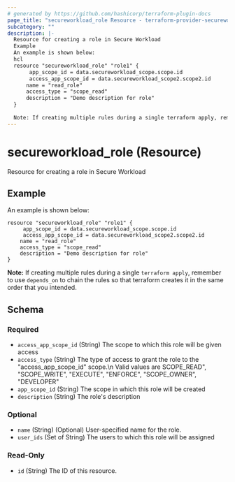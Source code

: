 ```yaml
---
# generated by https://github.com/hashicorp/terraform-plugin-docs
page_title: "secureworkload_role Resource - terraform-provider-secureworkload"
subcategory: ""
description: |-
  Resource for creating a role in Secure Workload
  Example
  An example is shown below:
  hcl
  resource "secureworkload_role" "role1" {
       app_scope_id = data.secureworkload_scope.scope.id
       access_app_scope_id = data.secureworkload_scope2.scope2.id
      name = "read_role"
      access_type = "scope_read"
      description = "Demo description for role"
  }
  
  Note: If creating multiple rules during a single terraform apply, remember to use depends_on to chain the rules so that terraform creates it in the same order that you intended.
---
```


# secureworkload_role (Resource)

Resource for creating a role in Secure Workload

## Example
An example is shown below: 
```hcl
resource "secureworkload_role" "role1" {
	 app_scope_id = data.secureworkload_scope.scope.id
	 access_app_scope_id = data.secureworkload_scope2.scope2.id
    name = "read_role"
    access_type = "scope_read"
    description = "Demo description for role"
}
```
**Note:** If creating multiple rules during a single `terraform apply`, remember to use `depends_on` to chain the rules so that terraform creates it in the same order that you intended.



<!-- schema generated by tfplugindocs -->
## Schema

### Required

- `access_app_scope_id` (String) The scope to which this role will be given access
- `access_type` (String) The type of access to grant the role to the "access_app_scope_id" scope.\n Valid values are SCOPE_READ", "SCOPE_WRITE", "EXECUTE", "ENFORCE", "SCOPE_OWNER", "DEVELOPER"
- `app_scope_id` (String) The scope in which this role will be created
- `description` (String) The role's description

### Optional

- `name` (String) (Optional) User-specified name for the role.
- `user_ids` (Set of String) The users to which this role will be assigned

### Read-Only

- `id` (String) The ID of this resource.


